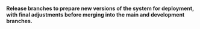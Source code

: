 #### Release branches to prepare new versions of the system for deployment, with final adjustments before merging into the main and development branches.